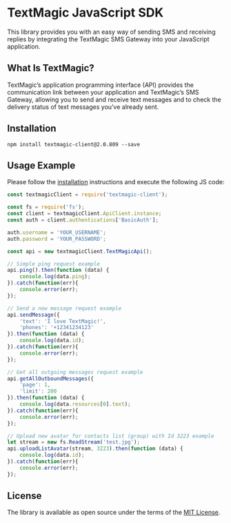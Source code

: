 [comment]: <> (HEAD)
# TextMagic JavaScript SDK
This library provides you with an easy way of sending SMS and receiving replies by integrating the TextMagic SMS Gateway into your JavaScript application.

## What Is TextMagic?
TextMagic’s application programming interface (API) provides the communication link between your application and TextMagic’s SMS Gateway, allowing you to send and receive text messages and to check the delivery status of text messages you’ve already sent.


[comment]: <> (/HEAD)
## Installation

```shell
npm install textmagic-client@2.0.809 --save
```

## Usage Example

Please follow the [installation](#installation) instructions and execute the following JS code:

```javascript
const textmagicClient = require('textmagic-client');

const fs = require('fs');
const client = textmagicClient.ApiClient.instance;
const auth = client.authentications['BasicAuth'];

auth.username = 'YOUR_USERNAME';
auth.password = 'YOUR_PASSWORD';

const api = new textmagicClient.TextMagicApi();

// Simple ping request example
api.ping().then(function (data) {
    console.log(data.ping);
}).catch(function(err){
    console.error(err);
});

// Send a new message request example
api.sendMessage({
    'text': 'I love TextMagic!',
    'phones': '+12341234123'
}).then(function (data) {
    console.log(data.id);
}).catch(function(err){
    console.error(err);
});

// Get all outgoing messages request example
api.getAllOutboundMessages({
    'page': 1,
    'limit': 200
}).then(function (data) {
    console.log(data.resources[0].text);
}).catch(function(err){
    console.error(err);
});

// Upload new avatar for contacts list (group) with Id 3223 example
let stream = new fs.ReadStream('test.jpg');
api.uploadListAvatar(stream, 3223).then(function (data) {
    console.log(data.id);
}).catch(function(err){
    console.error(err);
});
```
[comment]: <> (FOOTER)
## License
The library is available as open source under the terms of the [MIT License](http://opensource.org/licenses/MIT).

[comment]: <> (/FOOTER)